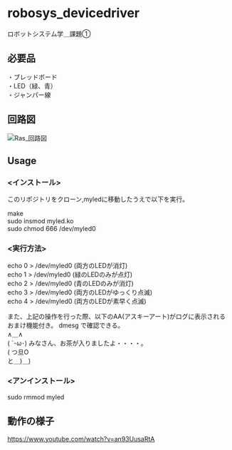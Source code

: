 # robosys_devicedriver
ロボットシステム学＿課題①


## 必要品 
・ブレッドボード  
・LED（緑、青）   
・ジャンパー線 

## 回路図
![Ras_回路図](https://user-images.githubusercontent.com/92069729/146303528-2a21658b-0b55-47b8-bfe1-9d1e155a2af1.png)

## Usage

### <インストール>
このリポジトリをクローン,myledに移動したうえで以下を実行。

make  
sudo insmod myled.ko  
sudo chmod 666 /dev/myled0  

### <実行方法>

echo 0 > /dev/myled0  (両方のLEDが消灯)  
echo 1 > /dev/myled0  (緑のLEDのみが点灯)   
echo 2 > /dev/myled0  (青のLEDのみが消灯)   
echo 3 > /dev/myled0  (両方のLEDがゆっくり点滅)  
echo 4 > /dev/myled0  (両方のLEDが素早く点滅) 

また、上記の操作を行った際、以下のAA(アスキーアート)がログに表示されるおまけ機能付き。
dmesg で確認できる。   
∧＿∧   
( ´･ω･) みなさん、お茶が入りましたよ・・・・。  
( つ旦O   
と＿)＿) 

### <アンインストール>
sudo rmmod myled

## 動作の様子
https://www.youtube.com/watch?v=an93UusaRtA
